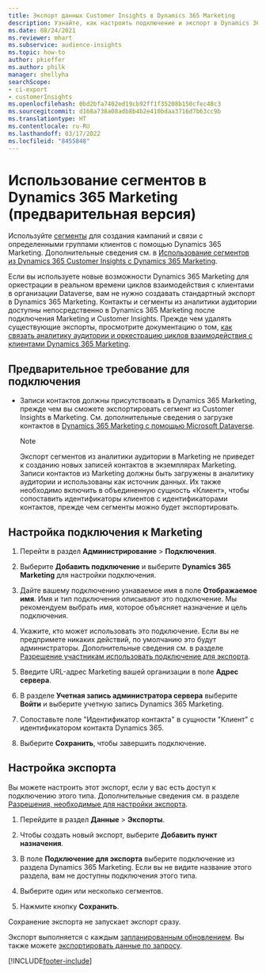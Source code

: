 ```yaml
---
title: Экспорт данных Customer Insights в Dynamics 365 Marketing
description: Узнайте, как настроить подключение и экспорт в Dynamics 365 Marketing.
ms.date: 08/24/2021
ms.reviewer: mhart
ms.subservice: audience-insights
ms.topic: how-to
author: pkieffer
ms.author: philk
manager: shellyha
searchScope:
- ci-export
- customerInsights
ms.openlocfilehash: 0bd2bfa7402ed19cb92ff1f35208b150cfec48c3
ms.sourcegitcommit: d168a738a08adb8b4b2e410bdaa3716d7b63cc9b
ms.translationtype: HT
ms.contentlocale: ru-RU
ms.lasthandoff: 03/17/2022
ms.locfileid: "8455848"
---
```

# <a name="use-segments-in-dynamics-365-marketing-preview"></a>Использование сегментов в Dynamics 365 Marketing (предварительная версия)



Используйте [сегменты](segments.md) для создания кампаний и связи с определенными группами клиентов с помощью Dynamics 365 Marketing. Дополнительные сведения см. в [Использование сегментов из Dynamics 365 Customer Insights с Dynamics 365 Marketing](/dynamics365/marketing/customer-insights-segments).

Если вы используете новые возможности Dynamics 365 Marketing для оркестрации в реальном времени циклов взаимодействия с клиентами в организации Dataverse, вам не нужно создавать стандартный экспорт в Dynamics 365 Marketing. Контакты и сегменты из аналитики аудитории доступны непосредственно в Dynamics 365 Marketing после подключения Marketing и Customer Insights. Прежде чем удалять существующие экспорты, просмотрите документацию о том, [как связать аналитику аудитории и оркестрацию циклов взаимодействия с клиентами Dynamics 365 Marketing](/dynamics365/marketing/real-time-marketing-ci-profile).

## <a name="prerequisite-for-a-connection"></a>Предварительное требование для подключения

- Записи контактов должны присутствовать в Dynamics 365 Marketing, прежде чем вы сможете экспортировать сегмент из Customer Insights в Marketing. См. дополнительные сведения о загрузке контактов в [Dynamics 365 Marketing с помощью Microsoft Dataverse](connect-dataverse-managed-lake.md).

  > [!NOTE]
  > Экспорт сегментов из аналитики аудитории в Marketing не приведет к созданию новых записей контактов в экземплярах Marketing. Записи контактов из Marketing должны быть загружены в аналитику аудитории и использованы как источник данных. Их также необходимо включить в объединенную сущность «Клиент», чтобы сопоставить идентификаторы клиентов с идентификаторами контактов, прежде чем сегменты можно будет экспортировать.

## <a name="set-up-connection-to-marketing"></a>Настройка подключения к Marketing

1. Перейти в раздел **Администрирование** > **Подключения**.

1. Выберите **Добавить подключение** и выберите **Dynamics 365 Marketing** для настройки подключения.

1. Дайте вашему подключению узнаваемое имя в поле **Отображаемое имя**. Имя и тип подключения описывают это подключение. Мы рекомендуем выбрать имя, которое объясняет назначение и цель подключения.

1. Укажите, кто может использовать это подключение. Если вы не предпримете никаких действий, по умолчанию это будут администраторы. Дополнительные сведения см. в разделе [Разрешение участникам использовать подключение для экспорта](connections.md#allow-contributors-to-use-a-connection-for-exports).

1. Введите URL-адрес Marketing вашей организации в поле **Адрес сервера**.

1. В разделе **Учетная запись администратора сервера** выберите **Войти** и выберите учетную запись Dynamics 365 Marketing.

1. Сопоставьте поле "Идентификатор контакта" в сущности "Клиент" с идентификатором контакта Dynamics 365.

1. Выберите **Сохранить**, чтобы завершить подключение. 

## <a name="configure-an-export"></a>Настройка экспорта

Вы можете настроить этот экспорт, если у вас есть доступ к подключению этого типа. Дополнительные сведения см. в разделе [Разрешения, необходимые для настройки экспорта](export-destinations.md#set-up-a-new-export).

1. Перейдите в раздел **Данные** > **Экспорты**.

1. Чтобы создать новый экспорт, выберите **Добавить пункт назначения**.

1. В поле **Подключение для экспорта** выберите подключение из раздела Dynamics 365 Marketing. Если вы не видите название этого раздела, вам не доступны подключения этого типа.

1. Выберите один или несколько сегментов.

1. Нажмите кнопку **Сохранить**.

Сохранение экспорта не запускает экспорт сразу.

Экспорт выполняется с каждым [запланированным обновлением](system.md#schedule-tab). Вы также можете [экспортировать данные по запросу](export-destinations.md#run-exports-on-demand). 

[!INCLUDE[footer-include](../includes/footer-banner.md)]
